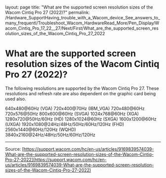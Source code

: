 layout: page
title: "What are the supported screen resolution sizes of the Wacom Cintiq Pro 27 (2022)?"
permalink: /Hardware_SupportHaving_trouble_with_a_Wacom_device_See_answers_to_many_frequentl/Troubleshoot_Wacom_HardwareRead_More/Pen_Display/Wacom_Cintiq_Pro_17_22__27/Next/First/What_are_the_supported_screen_resolution_sizes_of_the_Wacom_Cintiq_Pro_27_2022

# What are the supported screen resolution sizes of the Wacom Cintiq Pro 27 (2022)?

The following resolutions are supported by the Wacom Cintiq Pro 27. These resolutions and refresh rate are also dependent on the graphic card being used also.


640x480@60Hz (VGA)
720x400@70Hz (IBM_VGA)
720x480@60Hz
720x576@50Hz
800x600@60Hz (SVGA)
1024x768@60Hz (XGA)
1280x720@50Hz/60Hz (HD)
1280x1024@60Hz (SXGA)
1600x1200@60Hz (UXGA)
1920x1080@24Hz/48Hz/50Hz/60Hz/120Hz (FHD)
2560x1440@60Hz/120Hz (WQHD)
3840x2160@24Hz/48Hz/50Hz/60Hz/120Hz

---
Source: [https://support.wacom.com/hc/en-us/articles/9169839574039-What-are-the-supported-screen-resolution-sizes-of-the-Wacom-Cintiq-Pro-27-2022](https://support.wacom.com/hc/en-us/articles/9169839574039-What-are-the-supported-screen-resolution-sizes-of-the-Wacom-Cintiq-Pro-27-2022)
